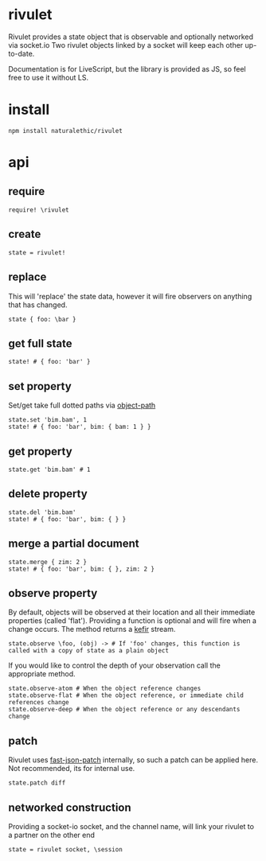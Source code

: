 # rivulet
Rivulet provides a state object that is observable and optionally networked via socket.io
Two rivulet objects linked by a socket will keep each other up-to-date.

Documentation is for LiveScript, but the library is provided as JS, so feel free to use it without LS.

# install
```
npm install naturalethic/rivulet
```

# api

## require
```
require! \rivulet
```

## create
```
state = rivulet!
```

## replace
This will 'replace' the state data, however it will fire observers on anything that has changed.
```
state { foo: \bar }
```

## get full state
```
state! # { foo: 'bar' }
```

## set property
Set/get take full dotted paths via [object-path](https://github.com/mariocasciaro/object-path)
```
state.set 'bim.bam', 1
state! # { foo: 'bar', bim: { bam: 1 } }
```

## get property
```
state.get 'bim.bam' # 1
```

## delete property
```
state.del 'bim.bam'
state! # { foo: 'bar', bim: { } }
```

## merge a partial document
```
state.merge { zim: 2 }
state! # { foo: 'bar', bim: { }, zim: 2 }
```

## observe property
By default, objects will be observed at their location and all their immediate properties (called 'flat').
Providing a function is optional and will fire when a change occurs.  The method returns a [kefir](https://github.com/rpominov/kefir) stream.
```
state.observe \foo, (obj) -> # If 'foo' changes, this function is called with a copy of state as a plain object
```
If you would like to control the depth of your observation call the appropriate method.
```
state.observe-atom # When the object reference changes
state.observe-flat # When the object reference, or immediate child references change
state.observe-deep # When the object reference or any descendants change
```

## patch
Rivulet uses [fast-json-patch](https://github.com/Starcounter-Jack/JSON-Patch) internally, so such a patch can be applied here.  Not recommended, its for internal use.
```
state.patch diff
```

## networked construction
Providing a socket-io socket, and the channel name, will link your rivulet to a partner on the other end
```
state = rivulet socket, \session
```
